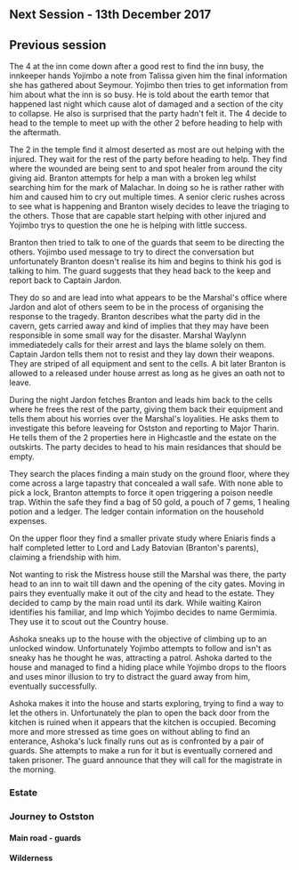 ## Next Session - 13th December 2017

## Previous session

The 4 at the inn come down after a good rest to find the inn busy, the innkeeper hands Yojimbo a note from Talissa given him the final information she has gathered about Seymour. Yojimbo then tries to get information from him about what the inn is so busy. He is told about the earth temor that happened last night which cause alot of damaged and a section of the city to collapse. He also is surprised that the party hadn't felt it. The 4 decide to head to the temple to meet up with the other 2 before heading to help with the aftermath.

The 2 in the temple find it almost deserted as most are out helping with the injured. They wait for the rest of the party before heading to help. They find where the wounded are being sent to and spot healer from around the city giving aid. Branton attempts for help a man with a broken leg whilst searching him for the mark of Malachar. In doing so he is rather rather with him and caused him to cry out multiple times. A senior cleric rushes across to see what is happening and Branton wisely decides to leave the triaging to the others. Those that are capable start helping with other injured and Yojimbo trys to question the one he is helping with little success.

Branton then tried to talk to one of the guards that seem to be directing the others. Yojimbo used message to try to direct the conversation but unfortunately Branton doesn't realise its him and begins to think his god is talking to him. The guard suggests that they head back to the keep and report back to Captain Jardon.

They do so and are lead into what appears to be the Marshal's office where Jardon and alot of others seem to be in the process of organising the response to the tragedy. Branton describes what the party did in the cavern, gets carried away and kind of implies that they may have been responsible in some small way for the disaster. Marshal Waylynn immediatedely calls for their arrest and lays the blame solely on them. Captain Jardon tells them not to resist and they lay down their weapons. They are striped of all equipment and sent to the cells. A bit later Branton is allowed to a released under house arrest as long as he gives an oath not to leave.

During the night Jardon fetches Branton and leads him back to the cells where he frees the rest of the party, giving them back their equipment and tells them about his worries over the Marshal's loyalities. He asks them to investigate this before leaveing for Ostston and reporting to Major Tharin. He tells them of the 2 properties here in Highcastle and the estate on the outskirts. The party decides to head to his main residances that should be empty.

They search the places finding a main study on the ground floor, where they come across a large tapastry that concealed a wall safe. With none able to pick a lock, Branton attempts to force it open triggering a poison needle trap. Within the safe they find a bag of 50 gold, a pouch of 7 gems, 1 healing potion and a ledger. The ledger contain information on the household expenses.

On the upper floor they find a smaller private study where Eniaris finds a half completed letter to Lord and Lady Batovian (Branton's parents), claiming a friendship with him.

Not wanting to risk the Mistress house still the Marshal was there, the party head to an inn to wait till dawn and the opening of the city gates. Moving in pairs they eventually make it out of the city and head to the estate. They decided to camp by the main road until its dark. While waiting Kairon identifies his familiar, and Imp which Yojimbo decides to name Germimia. They use it to scout out the Country house.

Ashoka sneaks up to the house with the objective of climbing up to an unlocked window. Unfortunately Yojimbo attempts to follow and isn't as sneaky has he thought he was, attracting a patrol. Ashoka darted to the house and managed to find a hiding place while Yojimbo drops to the floors and uses minor illusion to try to distract the guard away from him, eventually successfully.

Ashoka makes it into the house and starts exploring, trying to find a way to let the others in. Unfortunately the plan to open the back door from the kitchen is ruined when it appears that the kitchen is occupied. Becoming more and more stressed as time goes on without abling to find an enterance, Ashoka's luck finally runs out as is confronted by a pair of guards. She attempts to make a run for it but is eventually cornered and taken prisoner. The guard announce that they will call for the magistrate in the morning.

  
### Estate



### Journey to Ostston
#### Main road - guards
#### Wilderness
